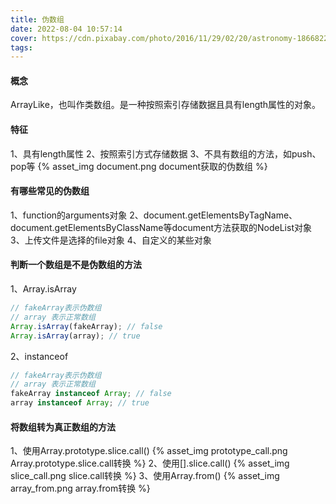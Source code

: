 ```yaml
---
title: 伪数组
date: 2022-08-04 10:57:14
cover: https://cdn.pixabay.com/photo/2016/11/29/02/20/astronomy-1866822_640.jpg
tags:
---
```


#### 概念
ArrayLike，也叫作类数组。是一种按照索引存储数据且具有length属性的对象。

#### 特征
1、具有length属性
2、按照索引方式存储数据
3、不具有数组的方法，如push、pop等
{% asset_img document.png document获取的伪数组 %}

<!-- more -->

#### 有哪些常见的伪数组
1、function的arguments对象
2、document.getElementsByTagName、document.getElementsByClassName等document方法获取的NodeList对象
3、上传文件是选择的file对象
4、自定义的某些对象

#### 判断一个数组是不是伪数组的方法
1、Array.isArray
```javascript
// fakeArray表示伪数组
// array 表示正常数组
Array.isArray(fakeArray); // false
Array.isArray(array); // true
```
2、instanceof
```javascript
// fakeArray表示伪数组
// array 表示正常数组
fakeArray instanceof Array; // false
array instanceof Array; // true
```

#### 将数组转为真正数组的方法
1、使用Array.prototype.slice.call()
{% asset_img prototype_call.png Array.prototype.slice.call转换 %}
2、使用[].slice.call()
{% asset_img slice_call.png slice.call转换 %}
3、使用Array.from()
{% asset_img array_from.png array.from转换 %}
